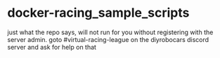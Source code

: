 # docker-racing_sample_scripts
just what the repo says, will not run for you without registering with the server admin. goto #virtual-racing-league on the diyrobocars discord server and ask for help on that
